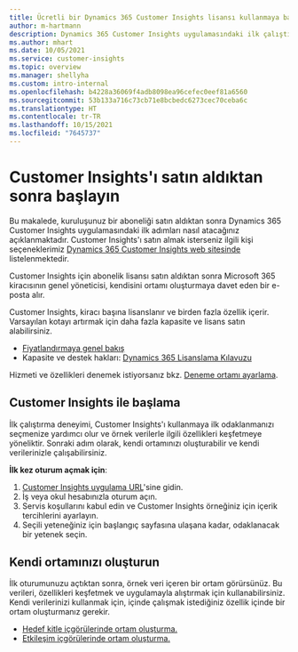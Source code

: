 ```yaml
---
title: Ücretli bir Dynamics 365 Customer Insights lisansı kullanmaya başlayın
author: m-hartmann
description: Dynamics 365 Customer Insights uygulamasındaki ilk çalıştırma deneyimiyle ilgili bilgi edinin ve yeteneklerini keşfedin.
ms.author: mhart
ms.date: 10/05/2021
ms.service: customer-insights
ms.topic: overview
ms.manager: shellyha
ms.custom: intro-internal
ms.openlocfilehash: b4228a36069f4adb8098ea96cefec0eef81a6560
ms.sourcegitcommit: 53b133a716c73cb71e8bcbedc6273cec70ceba6c
ms.translationtype: HT
ms.contentlocale: tr-TR
ms.lasthandoff: 10/15/2021
ms.locfileid: "7645737"
---
```

# <a name="get-started-after-purchasing-customer-insights"></a>Customer Insights'ı satın aldıktan sonra başlayın

Bu makalede, kuruluşunuz bir aboneliği satın aldıktan sonra Dynamics 365 Customer Insights uygulamasındaki ilk adımları nasıl atacağınız açıklanmaktadır. Customer Insights'ı satın almak isterseniz ilgili kişi seçeneklerimiz [Dynamics 365 Customer Insights web sitesinde](https://dynamics.microsoft.com/ai/customer-insights/) listelenmektedir. 

Customer Insights için abonelik lisansı satın aldıktan sonra Microsoft 365 kiracısının genel yöneticisi, kendisini ortamı oluşturmaya davet eden bir e-posta alır. 

Customer Insights, kiracı başına lisanslanır ve birden fazla özellik içerir. Varsayılan kotayı artırmak için daha fazla kapasite ve lisans satın alabilirsiniz. 
- [Fiyatlandırmaya genel bakış](https://dynamics.microsoft.com/ai/customer-insights/pricing/)
- Kapasite ve destek hakları: [Dynamics 365 Lisanslama Kılavuzu](https://go.microsoft.com/fwlink/?LinkId=866544)

Hizmeti ve özellikleri denemek istiyorsanız bkz. [Deneme ortamı ayarlama](trial-signup.md).

## <a name="start-with-customer-insights"></a>Customer Insights ile başlama

İlk çalıştırma deneyimi, Customer Insights'ı kullanmaya ilk odaklanmanızı seçmenize yardımcı olur ve örnek verilerle ilgili özellikleri keşfetmeye yöneliktir. Sonraki adım olarak, kendi ortamınızı oluşturabilir ve kendi verilerinizle çalışabilirsiniz.

**İlk kez oturum açmak için**:

1. [Customer Insights uygulama URL](https://home.ci.ai.dynamics.com)'sine gidin.
1. İş veya okul hesabınızla oturum açın. 
1. Servis koşullarını kabul edin ve Customer Insights örneğiniz için içerik tercihlerini ayarlayın.
1. Seçili yeteneğiniz için başlangıç sayfasına ulaşana kadar, odaklanacak bir yetenek seçin.

## <a name="create-your-own-environment"></a>Kendi ortamınızı oluşturun

İlk oturumunuzu açtıktan sonra, örnek veri içeren bir ortam görürsünüz. Bu verileri, özellikleri keşfetmek ve uygulamayla alıştırmak için kullanabilirsiniz. Kendi verilerinizi kullanmak için, içinde çalışmak istediğiniz özellik içinde bir ortam oluşturmanız gerekir.

- [Hedef kitle içgörülerinde ortam oluşturma.](audience-insights/get-started-paid.md)
- [Etkileşim içgörülerinde ortam oluşturma.](engagement-insights/create-new-environment.md) 




